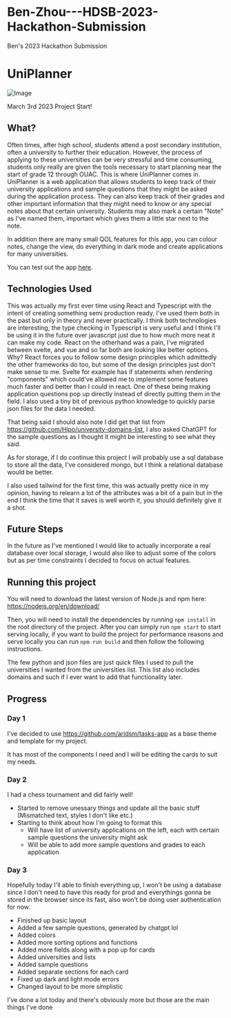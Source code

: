# Ben-Zhou---HDSB-2023-Hackathon-Submission

Ben's 2023 Hackathon Submission

# UniPlanner

![Image](https://i.imgur.com/Zd3q5iW.png)

March 3rd 2023 Project Start!

## What?

Often times, after high school, students attend a post secondary institution, often a university to further their education. However, the process of applying to these universities can be very stressful and time consuming, students only really are given the tools necessary to start planning near the start of grade 12 through OUAC. This is where UniPlanner comes in. UniPlanner is a web application that allows students to keep track of their university applications and sample questions that they might be asked during the application process. They can also keep track of their grades and other important information that they might need to know or any special notes about that certain university. Students may also mark a certain "Note" as I've named them, important which gives them a little star next to the note.

In addition there are many small QOL features for this app, you can colour notes, change the view, do everything in dark mode and create applications for many universities.

You can test out the app [here](https://ben-hdsbhacks.netlify.app/).

## Technologies Used

This was actually my first ever time using React and Typescript with the intent of creating something semi production ready, I've used them both in the past but only in theory and never practically. I think both technologies are interesting, the type checking in Typescript is very useful and I think I'll be using it in the future over javascript just due to how much more neat it can make my code. React on the otherhand was a pain, I've migrated between svelte, and vue and so far both are looking like better options. Why? React forces you to follow some design principles which admittedly the other frameworks do too, but some of the design principles just don't make sense to me. Svelte for example has if statements when rendering "components" which could've allowed me to implement some features much faster and better than I could in react. One of these being making application questions pop up directly instead of directly putting them in the field. I also used a tiny bit of previous python knowledge to quickly parse json files for the data I needed.

That being said I should also note I did get that list from https://github.com/Hipo/university-domains-list, I also asked ChatGPT for the sample questions as I thought it might be interesting to see what they said.

As for storage, if I do continue this project I will probably use a sql database to store all the data, I've considered mongo, but I think a relational database would be better.

I also used tailwind for the first time, this was actually pretty nice in my opinion, having to relearn a lot of the attributes was a bit of a pain but in the end I think the time that it saves is well worth it, you should definitely give it a shot.

## Future Steps

In the future as I've mentioned I would like to actually incorporate a real database over local storage, I would also like to adjust some of the colors but as per time constraints I decided to focus on actual features.

## Running this project

You will need to download the latest version of Node.js and npm here: https://nodejs.org/en/download/

Then, you will need to install the dependencies by running `npm install` in the root directory of the project.
After you can simply run `npm start` to start serving locally, if you want to build the project for performance reasons and serve locally you can run `npm run build` and then follow the following instructions.

The few python and json files are just quick files I used to pull the universities I wanted from the universities list. This list also includes domains and such if I ever want to add that functionality later.

## Progress

### Day 1

I've decided to use https://github.com/aridsm/tasks-app as a base theme and template for my project.

It has most of the components I need and I will be editing the cards to suit my needs.

### Day 2

I had a chess tournament and did fairly well!

- Started to remove unessary things and update all the basic stuff (Mismatched text, styles I don't like etc.)
- Starting to think about how I'm going to format this
    - Will have list of university applications on the left, each with certain sample questions the university might ask
    - Will be able to add more sample questions and grades to each application

### Day 3

Hopefully today I'll able to finish everything up, I won't be using a database since I don't need to have this ready for prod and everythings gonna be stored in the browser since its fast, also won't be doing user authentication for now.

- Finished up basic layout
- Added a few sample questions, generated by chatgpt lol
- Added colors
- Added more sorting options and functions
- Added more fields along with a pop up for cards
- Added universities and lists
- Added sample questions
- Added separate sections for each card
- Fixed up dark and light mode errors
- Changed layout to be more simplistic

I've done a lot today and there's obviously more but those are the main things I've done